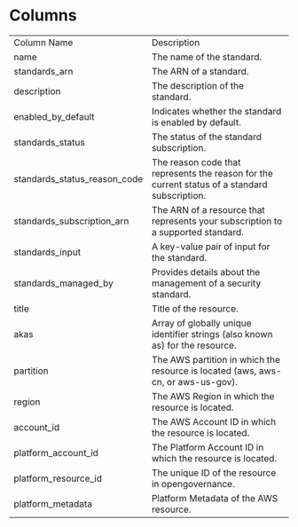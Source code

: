# Columns  

<table>
	<tr><td>Column Name</td><td>Description</td></tr>
	<tr><td>name</td><td>The name of the standard.</td></tr>
	<tr><td>standards_arn</td><td>The ARN of a standard.</td></tr>
	<tr><td>description</td><td>The description of the standard.</td></tr>
	<tr><td>enabled_by_default</td><td>Indicates whether the standard is enabled by default.</td></tr>
	<tr><td>standards_status</td><td>The status of the standard subscription.</td></tr>
	<tr><td>standards_status_reason_code</td><td>The reason code that represents the reason for the current status of a standard subscription.</td></tr>
	<tr><td>standards_subscription_arn</td><td>The ARN of a resource that represents your subscription to a supported standard.</td></tr>
	<tr><td>standards_input</td><td>A key-value pair of input for the standard.</td></tr>
	<tr><td>standards_managed_by</td><td>Provides details about the management of a security standard.</td></tr>
	<tr><td>title</td><td>Title of the resource.</td></tr>
	<tr><td>akas</td><td>Array of globally unique identifier strings (also known as) for the resource.</td></tr>
	<tr><td>partition</td><td>The AWS partition in which the resource is located (aws, aws-cn, or aws-us-gov).</td></tr>
	<tr><td>region</td><td>The AWS Region in which the resource is located.</td></tr>
	<tr><td>account_id</td><td>The AWS Account ID in which the resource is located.</td></tr>
	<tr><td>platform_account_id</td><td>The Platform Account ID in which the resource is located.</td></tr>
	<tr><td>platform_resource_id</td><td>The unique ID of the resource in opengovernance.</td></tr>
	<tr><td>platform_metadata</td><td>Platform Metadata of the AWS resource.</td></tr>
</table>